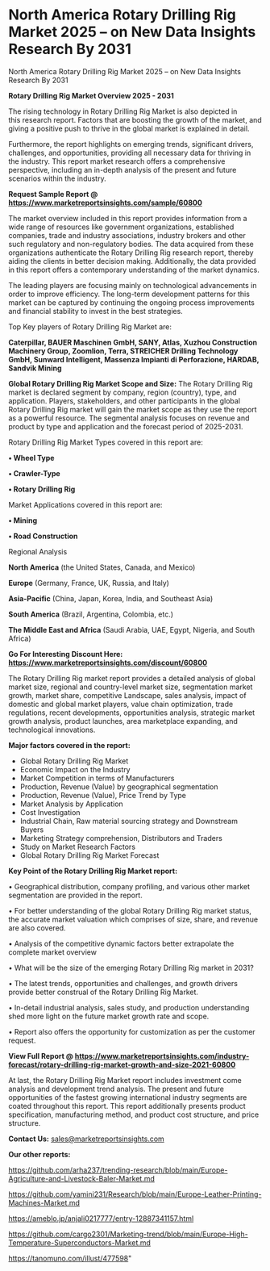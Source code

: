 # North America Rotary Drilling Rig Market 2025 – on New Data Insights Research By 2031
North America Rotary Drilling Rig Market 2025 – on New Data Insights Research By 2031

<Strong> Rotary Drilling Rig Market Overview 2025 - 2031</strong>

The rising technology in Rotary Drilling Rig Market is also depicted in this research report. Factors that are boosting the growth of the market, and giving a positive push to thrive in the global market is explained in detail.

Furthermore, the report highlights on emerging trends, significant drivers, challenges, and opportunities, providing all necessary data for thriving in the industry. This report market research offers a comprehensive perspective, including an in-depth analysis of the present and future scenarios within the industry.

<strong>Request Sample Report @ <a href=https://www.marketreportsinsights.com/sample/60800>https://www.marketreportsinsights.com/sample/60800</a></strong>

The market overview included in this report provides information from a wide range of resources like government organizations, established companies, trade and industry associations, industry brokers and other such regulatory and non-regulatory bodies. The data acquired from these organizations authenticate the Rotary Drilling Rig research report, thereby aiding the clients in better decision making. Additionally, the data provided in this report offers a contemporary understanding of the market dynamics.

The leading players are focusing mainly on technological advancements in order to improve efficiency. The long-term development patterns for this market can be captured by continuing the ongoing process improvements and financial stability to invest in the best strategies.

Top Key players of Rotary Drilling Rig Market are:

<strong>Caterpillar, BAUER Maschinen GmbH, SANY, Atlas, Xuzhou Construction Machinery Group, Zoomlion, Terra, STREICHER Drilling Technology GmbH, Sunward Intelligent, Massenza Impianti di Perforazione, HARDAB, Sandvik Mining</strong>

<strong><b>Global Rotary Drilling Rig Market Scope and Size:</b></strong>
The Rotary Drilling Rig market is declared segment by company, region (country), type, and application. Players, stakeholders, and other participants in the global Rotary Drilling Rig market will gain the market scope as they use the report as a powerful resource. The segmental analysis focuses on revenue and product by type and application and the forecast period of 2025-2031.

Rotary Drilling Rig Market Types covered in this report are:

<strong>• Wheel Type

• Crawler-Type

• Rotary Drilling Rig</strong>

Market Applications covered in this report are:

<strong>• Mining

• Road Construction</strong> 

Regional Analysis

<strong>North America</strong> (the United States, Canada, and Mexico)

<strong>Europe</strong> (Germany, France, UK, Russia, and Italy)

<strong>Asia-Pacific</strong> (China, Japan, Korea, India, and Southeast Asia)

<strong>South America</strong> (Brazil, Argentina, Colombia, etc.)

<strong>The Middle East and Africa</strong> (Saudi Arabia, UAE, Egypt, Nigeria, and South Africa)

<strong>Go For Interesting Discount Here: <a href=https://www.marketreportsinsights.com/discount/60800>https://www.marketreportsinsights.com/discount/60800</a></strong>

The Rotary Drilling Rig market report provides a detailed analysis of global market size, regional and country-level market size, segmentation market growth, market share, competitive Landscape, sales analysis, impact of domestic and global market players, value chain optimization, trade regulations, recent developments, opportunities analysis, strategic market growth analysis, product launches, area marketplace expanding, and technological innovations.

<strong><b>Major factors covered in the report:</b></strong>
<ul>
  <li>Global Rotary Drilling Rig Market </li>
  <li>Economic Impact on the Industry</li>
  <li>Market Competition in terms of Manufacturers</li>
  <li>Production, Revenue (Value) by geographical segmentation</li>
  <li>Production, Revenue (Value), Price Trend by Type</li>
  <li>Market Analysis by Application</li>
  <li>Cost Investigation</li>
  <li>Industrial Chain, Raw material sourcing strategy and Downstream Buyers</li>
  <li>Marketing Strategy comprehension, Distributors and Traders</li>
  <li>Study on Market Research Factors</li>
  <li>Global Rotary Drilling Rig Market Forecast</li>
</ul>

<strong><b>Key Point of the Rotary Drilling Rig Market report:</b></strong>

• Geographical distribution, company profiling, and various other market segmentation are provided in the report.

• For better understanding of the global Rotary Drilling Rig market status, the accurate market valuation which comprises of size, share, and revenue are also covered.

• Analysis of the competitive dynamic factors better extrapolate the complete market overview

• What will be the size of the emerging Rotary Drilling Rig market in 2031?

• The latest trends, opportunities and challenges, and growth drivers provide better construal of the Rotary Drilling Rig Market.

• In-detail industrial analysis, sales study, and production understanding shed more light on the future market growth rate and scope.

• Report also offers the opportunity for customization as per the customer request.

<strong><b>View Full Report @ <a href=https://www.marketreportsinsights.com/industry-forecast/rotary-drilling-rig-market-growth-and-size-2021-60800>https://www.marketreportsinsights.com/industry-forecast/rotary-drilling-rig-market-growth-and-size-2021-60800</a></b></strong>


At last, the Rotary Drilling Rig Market report includes investment come analysis and development trend analysis. The present and future opportunities of the fastest growing international industry segments are coated throughout this report. This report additionally presents product specification, manufacturing method, and product cost structure, and price structure.

<strong>Contact Us:</strong>
sales@marketreportsinsights.com

<strong>Our other reports:</strong>

<a href=https://github.com/arha237/trending-research/blob/main/Europe-Agriculture-and-Livestock-Baler-Market.md>https://github.com/arha237/trending-research/blob/main/Europe-Agriculture-and-Livestock-Baler-Market.md</a>

<a href=https://github.com/yamini231/Research/blob/main/Europe-Leather-Printing-Machines-Market.md>https://github.com/yamini231/Research/blob/main/Europe-Leather-Printing-Machines-Market.md</a>

<a href=https://ameblo.jp/anjali0217777/entry-12887341157.html>https://ameblo.jp/anjali0217777/entry-12887341157.html</a>

<a href=https://github.com/cargo2301/Marketing-trend/blob/main/Europe-High-Temperature-Superconductors-Market.md>https://github.com/cargo2301/Marketing-trend/blob/main/Europe-High-Temperature-Superconductors-Market.md</a>

<a href=https://tanomuno.com/illust/477598>https://tanomuno.com/illust/477598</a>"
